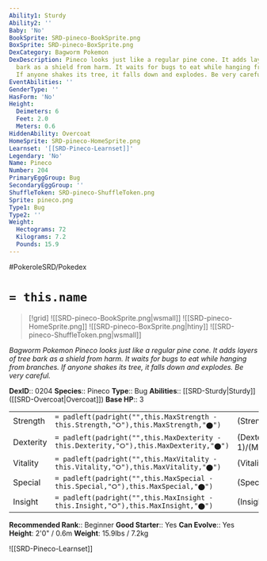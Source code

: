 ```yaml
---
Ability1: Sturdy
Ability2: ''
Baby: 'No'
BookSprite: SRD-pineco-BookSprite.png
BoxSprite: SRD-pineco-BoxSprite.png
DexCategory: Bagworm Pokemon
DexDescription: Pineco looks just like a regular pine cone. It adds layers of tree
  bark as a shield from harm. It waits for bugs to eat while hanging from branches.
  If anyone shakes its tree, it falls down and explodes. Be very careful.
EventAbilities: ''
GenderType: ''
HasForm: 'No'
Height:
  Deimeters: 6
  Feet: 2.0
  Meters: 0.6
HiddenAbility: Overcoat
HomeSprite: SRD-pineco-HomeSprite.png
Learnset: '[[SRD-Pineco-Learnset]]'
Legendary: 'No'
Name: Pineco
Number: 204
PrimaryEggGroup: Bug
SecondaryEggGroup: ''
ShuffleToken: SRD-pineco-ShuffleToken.png
Sprite: pineco.png
Type1: Bug
Type2: ''
Weight:
  Hectograms: 72
  Kilograms: 7.2
  Pounds: 15.9
---
```


#PokeroleSRD/Pokedex

# `= this.name`

> [!grid]
> ![[SRD-pineco-BookSprite.png|wsmall]]
> ![[SRD-pineco-HomeSprite.png]]
> ![[SRD-pineco-BoxSprite.png|htiny]]
> ![[SRD-pineco-ShuffleToken.png|wsmall]]


*Bagworm Pokemon*
*Pineco looks just like a regular pine cone. It adds layers of tree bark as a shield from harm. It waits for bugs to eat while hanging from branches. If anyone shakes its tree, it falls down and explodes. Be very careful.*

**DexID**:: 0204
**Species**:: Pineco
**Type**:: Bug
**Abilities**:: [[SRD-Sturdy|Sturdy]] ([[SRD-Overcoat|Overcoat]])
**Base HP**:: 3

|           |                                                                                        |                                          |
| --------- | -------------------------------------------------------------------------------------- | ---------------------------------------- |
| Strength  | `= padleft(padright("",this.MaxStrength - this.Strength,"⭘"),this.MaxStrength,"⬤")`    | (Strength::2)/(MaxStrength::4)   |
| Dexterity | `= padleft(padright("",this.MaxDexterity - this.Dexterity,"⭘"),this.MaxDexterity,"⬤")` | (Dexterity:: 1)/(MaxDexterity::2) |
| Vitality  | `= padleft(padright("",this.MaxVitality - this.Vitality,"⭘"),this.MaxVitality,"⬤")`    | (Vitality::2)/(MaxVitality::5)   |
| Special   | `= padleft(padright("",this.MaxSpecial - this.Special,"⭘"),this.MaxSpecial,"⬤")`       | (Special::1)/(MaxSpecial::3)     |
| Insight   | `= padleft(padright("",this.MaxInsight - this.Insight,"⭘"),this.MaxInsight,"⬤")`       | (Insight::1)/(MaxInsight::3)     |


**Recommended Rank**:: Beginner
**Good Starter**:: Yes
**Can Evolve**:: Yes
**Height**: 2'0" / 0.6m
**Weight**: 15.9lbs / 7.2kg

![[SRD-Pineco-Learnset]]